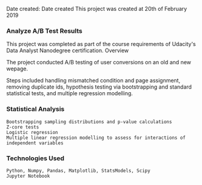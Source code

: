 Date created:
Date created This project was created at 20th of February 2019

### Analyze A/B Test Results

This project was completed as part of the course requirements of Udacity's Data Analyst Nanodegree certification.
Overview

The project conducted A/B testing of user conversions on an old and new wepage.

Steps included handling mismatched condition and page assignment, removing duplicate ids, hypothesis testing via bootstrapping and standard statistical tests, and multiple regression modelling.

### Statistical Analysis

    Bootstrapping sampling distributions and p-value calculations
    Z-core tests
    Logistic regression
    Multiple linear regression modelling to assess for interactions of independent variables

### Technologies Used

    Python, Numpy, Pandas, Matplotlib, StatsModels, Scipy
    Jupyter Notebook


